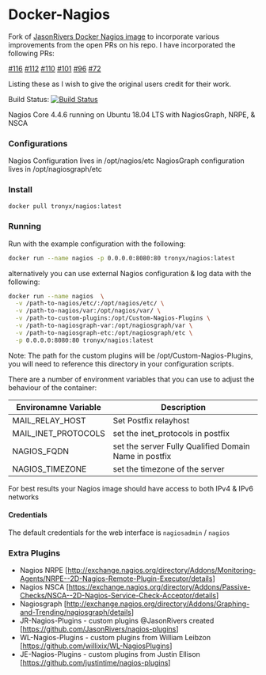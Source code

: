 # Docker-Nagios

Fork of [JasonRivers Docker Nagios image](https://github.com/JasonRivers/Docker-Nagios) to incorporate various improvements from the open PRs on his repo. I have incorporated the following PRs:

[#116](https://github.com/JasonRivers/Docker-Nagios/pull/116)
[#112](https://github.com/JasonRivers/Docker-Nagios/pull/112)
[#110](https://github.com/JasonRivers/Docker-Nagios/pull/110)
[#101](https://github.com/JasonRivers/Docker-Nagios/pull/101)
[#96](https://github.com/JasonRivers/Docker-Nagios/pull/96)
[#72](https://github.com/JasonRivers/Docker-Nagios/pull/72)

Listing these as I wish to give the original users credit for their work.

Build Status: [![Build Status](https://www.travis-ci.com/tronyx/Docker-Nagios.svg?branch=master)](https://www.travis-ci.com/tronyx/Docker-Nagios)

Nagios Core 4.4.6 running on Ubuntu 18.04 LTS with NagiosGraph, NRPE, & NSCA

### Configurations
Nagios Configuration lives in /opt/nagios/etc
NagiosGraph configuration lives in /opt/nagiosgraph/etc

### Install

```sh
docker pull tronyx/nagios:latest
```

### Running

Run with the example configuration with the following:

```sh
docker run --name nagios -p 0.0.0.0:8080:80 tronyx/nagios:latest
```

alternatively you can use external Nagios configuration & log data with the following:

```sh
docker run --name nagios  \
  -v /path-to-nagios/etc/:/opt/nagios/etc/ \
  -v /path-to-nagios/var:/opt/nagios/var/ \
  -v /path-to-custom-plugins:/opt/Custom-Nagios-Plugins \
  -v /path-to-nagiosgraph-var:/opt/nagiosgraph/var \
  -v /path-to-nagiosgraph-etc:/opt/nagiosgraph/etc \
  -p 0.0.0.0:8080:80 tronyx/nagios:latest
```

Note: The path for the custom plugins will be /opt/Custom-Nagios-Plugins, you will need to reference this directory in your configuration scripts.

There are a number of environment variables that you can use to adjust the behaviour of the container:

| Environamne Variable | Description |
|--------|--------|
| MAIL_RELAY_HOST | Set Postfix relayhost |
| MAIL_INET_PROTOCOLS | set the inet_protocols in postfix |
| NAGIOS_FQDN | set the server Fully Qualified Domain Name in postfix |
| NAGIOS_TIMEZONE | set the timezone of the server |

For best results your Nagios image should have access to both IPv4 & IPv6 networks

#### Credentials

The default credentials for the web interface is `nagiosadmin` / `nagios`

### Extra Plugins

* Nagios NRPE [<http://exchange.nagios.org/directory/Addons/Monitoring-Agents/NRPE--2D-Nagios-Remote-Plugin-Executor/details>]
* Nagios NSCA [<https://exchange.nagios.org/directory/Addons/Passive-Checks/NSCA--2D-Nagios-Service-Check-Acceptor/details>]
* Nagiosgraph [<http://exchange.nagios.org/directory/Addons/Graphing-and-Trending/nagiosgraph/details>]
* JR-Nagios-Plugins -  custom plugins @JasonRivers created [<https://github.com/JasonRivers/nagios-plugins>]
* WL-Nagios-Plugins -  custom plugins from William Leibzon [<https://github.com/willixix/WL-NagiosPlugins>]
* JE-Nagios-Plugins -  custom plugins from Justin Ellison [<https://github.com/justintime/nagios-plugins>]


